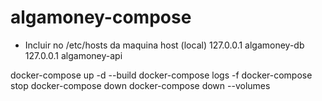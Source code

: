 # algamoney-compose

* Incluir no /etc/hosts da maquina host (local)
127.0.0.1 algamoney-db
127.0.0.1 algamoney-api

docker-compose up -d --build
docker-compose logs -f
docker-compose stop
docker-compose down
docker-compose down --volumes